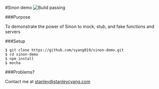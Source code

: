 #Sinon demo ![Build passing](https://travis-ci.org/syang019/sinon-demo.svg?branch=master)

###Purpose

To demonstrate the power of Sinon to mock, stub, and fake functions and servers

###Setup

    $ git clone https://github.com/syang019/sinon-demo.git
    $ cd sinon-demo
    $ npm install
    $ mocha

###Problems?

Contact me at <stanley@stanleycyang.com>
